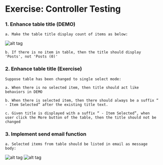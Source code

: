 # Exercise: Controller Testing

### 1. Enhance table title (DEMO)

	a. Make the table title display count of items as below:
	
![alt tag](https://user-images.githubusercontent.com/23159761/42492843-2cfafefa-844d-11e8-88dd-09b23f1c1fae.png)

	
	
	b. If there is no item in table, then the title should display 'Posts', not 'Posts (0)'


 ### 2. Enhance table title (Exercise)       

	Suppose table has been changed to single select mode:
	
	a. When there is no selected item, then title should act like behaviors in DEMO
	
	b. When there is selected item, then there should always be a suffix “ - Item Selected” after the existing title text.
	
	c. Given title is displayed with a suffix “ - Item Selected”, when user click the More button of the table, then the title should not be changed




### 3. Implement send email function

	a. Selected items from table should be listed in email as message body:
	
![alt tag](https://user-images.githubusercontent.com/23159761/42561294-5eb1512c-852b-11e8-9b77-b60df26be722.png)
![alt tag](https://user-images.githubusercontent.com/23159761/42561458-bb8ced20-852b-11e8-9d9a-6b379f06f753.png)
